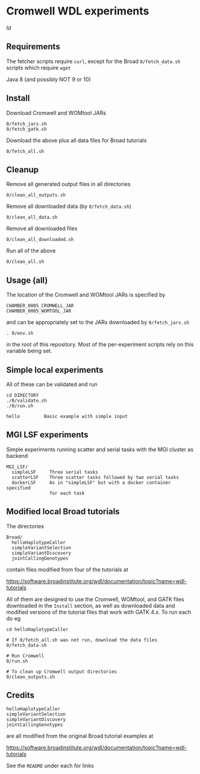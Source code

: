 Cromwell WDL experiments
========================

$Id$


Requirements
------------

The fetcher scripts require `curl`, except for the Broad
`0/fetch_data.sh` scripts which require `wget`

Java 8 (and possibly NOT 9 or 10)


Install
-------

Download Cromwell and WOMtool JARs

    0/fetch_jars.sh
    0/fetch_gatk.sh

Download the above plus all data files for Broad tutorials

    0/fetch_all.sh


Cleanup
-------

Remove all generated output files in all directories

    0/clean_all_outputs.sh

Remove all downloaded data (by `0/fetch_data.sh`)

    0/clean_all_data.sh

Remove all downloaded files

    0/clean_all_downloaded.sh

Run all of the above

    0/clean_all.sh


Usage (all)
-----------

The location of the Cromwell and WOMtool JARs is specified by 

    CHAMBER_0005_CROMWELL_JAR
    CHAMBER_0005_WOMTOOL_JAR

and can be appropriately set to the JARs downloaded by `0/fetch_jars.sh`

    . 0/env.sh

in the root of this repository. Most of the per-experiment scripts rely
on this variable being set.


Simple local experiments
------------------------

All of these can be validated and run 

    cd DIRECTORY
    ./0/validate.sh
    ./0/run.sh
    
    hello         Basic example with simple input


MGI LSF experiments
-------------------

Simple experiments running scatter and serial tasks with the MGI 
cluster as backend

    MGI_LSF/
      simpleLSF     Three serial tasks
      scatterLSF    Three scatter tasks followed by two serial tasks
      dockerLSF     As in "simpleLSF" but with a docker container specified
                    for each task


Modified local Broad tutorials
------------------------------

The directories

    Broad/
      helloHaplotypeCaller
      simpleVariantSelection
      simpleVariantDiscovery
      jointCallingGenotypes

contain files modified from four of the tutorials at 

https://software.broadinstitute.org/wdl/documentation/topic?name=wdl-tutorials

All of them are designed to use the Cromwell, WOMtool, and GATK files
downloaded in the `Install` section, as well as downloaded data and
modified versions of the tutorial files that work with GATK 4.x. To run 
each do eg

    cd helloHaplotypeCaller

    # If 0/fetch_all.sh was not run, download the data files
    0/fetch_data.sh

    # Run Cromwell
    0/run.sh

    # To clean up Cromwell output directories
    0/clean_outputs.sh


Credits
-------

    helloHaplotypeCaller
    simpleVariantSelection
    simpleVariantDiscovery
    jointCallingGenotypes

are all modified from the original Broad tutorial examples at

https://software.broadinstitute.org/wdl/documentation/topic?name=wdl-tutorials

See the `README` under each for links 



